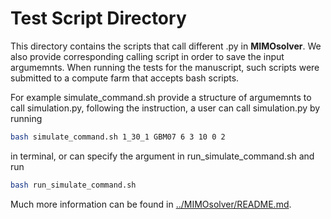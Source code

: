 # Test Script Directory

This directory contains the scripts that call different .py in **MIMOsolver**. We also provide corresponding calling script in order to save the input argumemnts. When running the tests for the manuscript, such scripts were submitted to a compute farm that accepts bash scripts. 

For example
simulate_command.sh provide a structure of argumemnts to call simulation.py, following the instruction, a user can call simulation.py by running
```bash
bash simulate_command.sh 1_30_1 GBM07 6 3 10 0 2
```
in terminal, or can specify the argument in run_simulate_command.sh and run
```bash 
bash run_simulate_command.sh
```

Much more information can be found in
[../MIMOsolver/README.md](../MIMOsolver/README.md).
